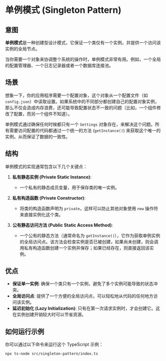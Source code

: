 # 单例模式 (Singleton Pattern)

## 意图

**单例模式**是一种创建型设计模式，它保证一个类仅有一个实例，并提供一个访问该实例的全局节点。

当你需要一个对象来协调整个系统的操作时，单例模式非常有用。例如，一个全局的配置管理器、一个日志记录器或者一个数据库连接池。

## 场景

想象一下，你的应用程序需要一个配置对象，这个对象从一个配置文件（如 `config.json`）中读取设置。如果系统中的不同部分都创建自己的配置对象实例，那么不仅会造成内存浪费，还可能导致配置状态不一致的问题（比如，一个组件修改了配置，而另一个组件不知道）。

单例模式通过确保任何时候都只有一个 `Settings` 对象存在，来解决这个问题。所有需要访问配置的代码都通过一个统一的方法 (`getInstance()`) 来获取这个唯一的实例，从而保证了数据的一致性。

## 结构

单例模式的实现通常包含以下几个关键点：

1.  **私有静态实例 (Private Static Instance)**:
    *   一个私有的静态成员变量，用于保存类的唯一实例。

2.  **私有构造函数 (Private Constructor)**:
    *   将类的构造函数声明为 `private`，这样可以防止其他对象使用 `new` 操作符来直接实例化这个类。

3.  **公有静态访问方法 (Public Static Access Method)**:
    *   一个公有的静态方法（通常命名为 `getInstance()`），它作为获取单例实例的全局访问点。该方法会检查实例是否已被创建，如果尚未创建，则会调用私有构造函数创建一个实例并保存；如果已经存在，则直接返回该实例。

## 优点

*   **保证单一实例**: 确保一个类只有一个实例，避免了多个实例可能导致的状态冲突。
*   **全局访问点**: 提供了一个方便的全局访问点，可以轻松地从代码的任何地方访问该实例。
*   **延迟初始化 (Lazy Initialization)**: 只有在第一次请求实例时，才会创建它。这在实例创建开销较大时可以节省资源。

## 如何运行示例

你可以通过以下命令来运行这个 TypeScript 示例：

```bash
npx ts-node src/singleton-pattern/index.ts
```
